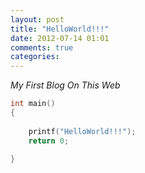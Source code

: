 ```yaml
---
layout: post
title: "HelloWorld!!!"
date: 2012-07-14 01:01
comments: true
categories: 
---
```



*My First Blog On This Web*

``` c HelloWorld
int main()
{
	
	printf("HelloWorld!!!");
	return 0;

}
```
